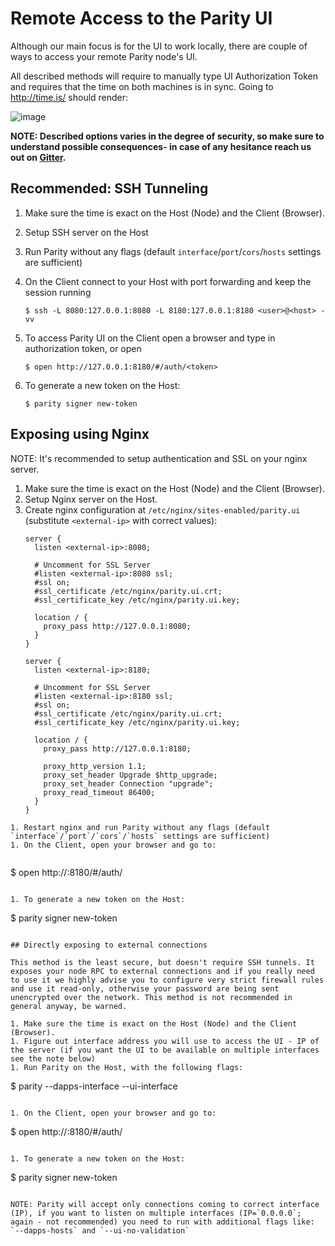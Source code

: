 # Remote Access to the Parity UI

Although our main focus is for the UI to work locally, there are couple of ways to access your remote Parity node's UI.

All described methods will require to manually type UI Authorization Token and requires that the time on both machines is in sync. Going to http://time.is/ should render:

![image](https://cloud.githubusercontent.com/assets/138296/19265409/5e4a89ce-8fa5-11e6-8ec6-6c72c138ee48.png)
   

**NOTE: Described options varies in the degree of security, so make sure to understand possible consequences- in case of any hesitance reach us out on [Gitter](https://gitter.im/ethcore/parity).**


## Recommended: SSH Tunneling

1. Make sure the time is exact on the Host (Node) and the Client (Browser).
1. Setup SSH server on the Host
1. Run Parity without any flags (default `interface`/`port`/`cors`/`hosts` settings are sufficient)
1. On the Client connect to your Host with port forwarding and keep the session running

   ```
   $ ssh -L 8080:127.0.0.1:8080 -L 8180:127.0.0.1:8180 <user>@<host> -vv
   ```
1. To access Parity UI on the Client open a browser and type in authorization token, or open

   ```
   $ open http://127.0.0.1:8180/#/auth/<token>
   ```

1. To generate a new token on the Host:

   ```
   $ parity signer new-token
   ```

## Exposing using Nginx

NOTE: It's recommended to setup authentication and SSL on your nginx server.

1. Make sure the time is exact on the Host (Node) and the Client (Browser).
1. Setup Nginx server on the Host.
1. Create nginx configuration at `/etc/nginx/sites-enabled/parity.ui` (substitute `<external-ip>` with correct values):
   ```
   server {
     listen <external-ip>:8080;
   
     # Uncomment for SSL Server
     #listen <external-ip>:8080 ssl;
     #ssl on;
     #ssl_certificate /etc/nginx/parity.ui.crt;
     #ssl_certificate_key /etc/nginx/parity.ui.key;
  
     location / {
       proxy_pass http://127.0.0.1:8080;
     }
   }

   server {
     listen <external-ip>:8180;
   
     # Uncomment for SSL Server
     #listen <external-ip>:8180 ssl;
     #ssl on;
     #ssl_certificate /etc/nginx/parity.ui.crt;
     #ssl_certificate_key /etc/nginx/parity.ui.key;
   
     location / {
       proxy_pass http://127.0.0.1:8180;
   
       proxy_http_version 1.1;
       proxy_set_header Upgrade $http_upgrade;
       proxy_set_header Connection "upgrade";
       proxy_read_timeout 86400;
     }
   } 
  ```
1. Restart nginx and run Parity without any flags (default `interface`/`port`/`cors`/`hosts` settings are sufficient)
1. On the Client, open your browser and go to:
   
   ```
   $ open http://<external-ip>:8180/#/auth/<token>
   ```

1. To generate a new token on the Host:

   ```
   $ parity signer new-token
   ```

## Directly exposing to external connections

This method is the least secure, but doesn't require SSH tunnels. It exposes your node RPC to external connections and if you really need to use it we highly advise you to configure very strict firewall rules and use it read-only, otherwise your password are being sent unencrypted over the network. This method is not recommended in general anyway, be warned.

1. Make sure the time is exact on the Host (Node) and the Client (Browser).
1. Figure out interface address you will use to access the UI - IP of the server (if you want the UI to be available on multiple interfaces see the note below)
1. Run Parity on the Host, with the following flags:

   ```
   $ parity --dapps-interface <IP> --ui-interface <UI>
   ```

1. On the Client, open your browser and go to:
   
   ```
   $ open http://<IP>:8180/#/auth/<token>
   ```

1. To generate a new token on the Host:

   ```
   $ parity signer new-token
   ```

NOTE: Parity will accept only connections coming to correct interface (IP), if you want to listen on multiple interfaces (IP=`0.0.0.0`; again - not recommended) you need to run with additional flags like: `--dapps-hosts` and `--ui-no-validation`